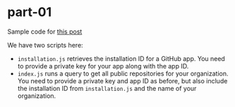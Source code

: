 # part-01

Sample code for [this post](https://www.nesware.io/2020/04/26/discord-github-classroom-pt1.html)

We have two scripts here:

* `installation.js` retrieves the installation ID for a GitHub app. You need to provide a private key for your app along with the app ID.
* `index.js` runs a query to get all public repositories for your organization. You need to provide a private key and app ID as before, but also include the installation ID from `installation.js` and the name of your organization.
